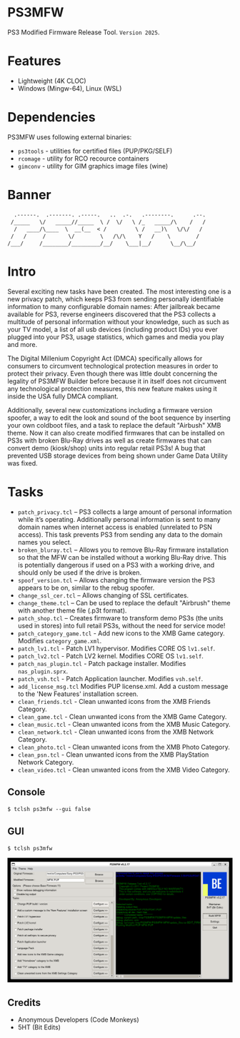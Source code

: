 PS3MFW
======

PS3 Modified Firmware Release Tool. `Version 2025`.

# Features

* Lightweight (4K CLOC)
* Windows (Mingw-64), Linux (WSL)

# Dependencies

PS3MFW uses following external binaries:

* `ps3tools` - utilities for certified files (PUP/PKG/SELF)
* `rcomage` - utility for RCO recource containers
* `gimconv` - utility for GIM graphics image files (wine)

# Banner

```
  .------.  .-------. .-----.   ..  .-.   .--------.      .--.
 /_____   \/   _____//_____  \ /  \/   \ /_   _____/\    /   /
  /   ____/\____  \  __(__  < /         \ /   __)\   \/\/   / 
 /   /     /       \/        \   /\/\    Y   /    \        /  
/___/     /________/_________/__/    \___|__/      \__/\__/   
```

# Intro

Several exciting new tasks have been created. The most interesting one is a new privacy patch,
which keeps PS3 from sending personally identifiable information to many configurable domain
names: After jailbreak became available for PS3, reverse engineers discovered that the PS3
collects a multitude of personal information without your knowledge, such as such as your
TV model, a list of all usb devices (including product IDs) you ever plugged into your PS3,
usage statistics, which games and media you play and more.

The Digital Millenium Copyright Act (DMCA) specifically allows for consumers to circumvent
technological protection measures in order to protect their privacy. Even though there was
little doubt concerning the legality of PS3MFW Builder before because it in itself does not
circumvent any technological protection measures, this new feature makes using it inside the
USA fully DMCA compliant.

Additionally, several new customizations including a firmware version spoofer, a way to
edit the look and sound of the boot sequence by inserting your own coldboot files, and a
task to replace the default "Airbush" XMB theme. Now it can also create modified firmwares
that can be installed on PS3s with broken Blu-Ray drives as well as create firmwares that
can convert demo (kiosk/shop) units into regular retail PS3s! A bug that prevented USB
storage devices from being shown under Game Data Utility was fixed.

# Tasks

* `patch_privacy.tcl` – PS3 collects a large amount of personal information while it’s operating. Additionally personal information is sent to many domain names when internet access is enabled (unrelated to PSN access). This task prevents PS3 from sending any data to the domain names you select.
* `broken_bluray.tcl` – Allows you to remove Blu-Ray firmware installation so that the MFW can be installed without a working Blu-Ray drive. This is potentially dangerous if used on a PS3 with a working drive, and should only be used if the drive is broken.
* `spoof_version.tcl` – Allows changing the firmware version the PS3 appears to be on, similar to the rebug spoofer.
* `change_ssl_cer.tcl` – Allows changing of SSL certificates.
* `change_theme.tcl` – Can be used to replace the default "Airbrush" theme with another theme file (.p3t format).
* `patch_shop.tcl` – Creates firmware to transform demo PS3s (the units used in stores) into full retail PS3s, without the need for service mode!
* `patch_category_game.tcl` - Add new icons to the XMB Game category. Modifies `category_game.xml`.
* `patch_lv1.tcl` - Patch LV1 hypervisor. Modifies CORE OS `lv1.self`.
* `patch_lv2.tcl` - Patch LV2 kernel. Modifies CORE OS `lv1.self`.
* `patch_nas_plugin.tcl` - Patch package installer. Modifies `nas_plugin.sprx`.
* `patch_vsh.tcl` - Patch Application launcher. Modifies `vsh.self`.
* `add_license_msg.tcl` Modifies PUP license.xml. Add a custom message to the 'New Features' installation screen.
* `clean_friends.tcl` - Clean unwanted icons from the XMB Friends Category.
* `clean_game.tcl` - Clean unwanted icons from the XMB Game Category.
* `clean_music.tcl` - Clean unwanted icons from the XMB Music Category.
* `clean_network.tcl` - Clean unwanted icons from the XMB Network Category.
* `clean_photo.tcl` - Clean unwanted icons from the XMB Photo Category.
* `clean_psn.tcl` - Clean unwanted icons from the XMB PlayStation Network Category.
* `clean_video.tcl` - Clean unwanted icons from the XMB Video Category.

Console
-------

```
$ tclsh ps3mfw --gui false
```

GUI
---

```
$ tclsh ps3mfw
```

![image](images/ps3mfw.png)

Credits
-------

* Anonymous Developers (Code Monkeys)
* 5HT (Bit Edits)
